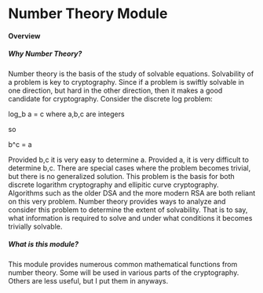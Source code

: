 # Number Theory Module

#### Overview 

##### Why Number Theory?
Number theory is the basis of the study of solvable equations. Solvability of a problem is key to cryptography. Since if a problem is swiftly solvable in one direction, but hard in the other direction, then it makes a good candidate for cryptography. Consider the discrete log problem:

log_b a = c where a,b,c are integers  

so  

b^c = a  

Provided b,c it is very easy to determine a. Provided a, it is very difficult to determine b,c. There are special cases where the problem becomes trivial, but there is no generalized solution. This problem is the basis for both discrete logarithm cryptography and ellipitic curve cryptography. Algorithms such as the older DSA and the more modern RSA are both reliant on this very problem. Number theory provides ways to analyze and consider this problem to determine the extent of solvability. That is to say, what information is required to solve and under what conditions it becomes trivially solvable.

##### What is this module?
This module provides numerous common mathematical functions from number theory. Some will be used in various parts of the cryptography. Others are less useful, but I put them in anyways.
